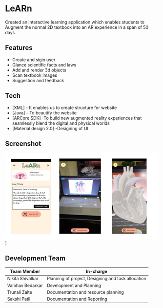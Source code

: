 # LeARn 
Created an interactive learning application which enables students to Augment the normal 2D textbook into an AR experience in a span of 50 days

## Features

- Create and sigin user
- Glance scientific facts and laws
- Add and render 3d objects
- Scan textbook images
- Suggestion and feedback

## Tech

- [XML] - It enables us to create structure for website
- [Java] - To beautify the website
- [ARCore SDK] -To build new augmented reality experiences that seamlessly blend the digital and physical worlds
- [Material design 2.0] -Designing of UI

## Screenshot

![App Screenshot](https://github.com/VaibhavBedarkar/LeARn/blob/master/learn.jpg)]

## Development Team
| Team Member | In-charge |
| ------|------ |
| Nikita Shivalkar | Planning of project, Designing and task allocation |
| Vaibhav Bedarkar | Development and Planning|
| Trunali Zalte | Documentation and resource planning |
| Sakshi Patil | Documentation and Reporting |

